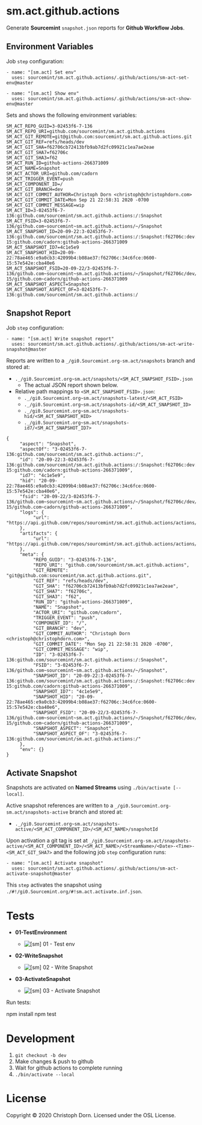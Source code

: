 sm.act.github.actions
=====================

Generate **Sourcemint** `snapshot.json` reports for **Github Workflow Jobs**.

Environment Variables
---------------------

Job `step` configuration:

```
- name: "[sm.act] Set env"
  uses: sourcemint/sm.act.github.actions/.github/actions/sm-act-set-env@master

- name: "[sm.act] Show env"
  uses: sourcemint/sm.act.github.actions/.github/actions/sm-act-show-env@master
```

Sets and shows the following environment variables:

```
SM_ACT_REPO_GUID=3-02453f6-7-136
SM_ACT_REPO_URI=github.com/sourcemint/sm.act.github.actions
SM_ACT_GIT_REMOTE=git@github.com:sourcemint/sm.act.github.actions.git
SM_ACT_GIT_REF=refs/heads/dev
SM_ACT_GIT_SHA=f62706cb72413bfb9ab7d2fc09921c1ea7ae2eae
SM_ACT_GIT_SHA7=f62706c
SM_ACT_GIT_SHA3=f62
SM_ACT_RUN_ID=github-actions-266371009
SM_ACT_NAME=Snapshot
SM_ACT_ACTOR_URI=github.com/cadorn
SM_ACT_TRIGGER_EVENT=push
SM_ACT_COMPONENT_ID=/
SM_ACT_GIT_BRANCH=dev
SM_ACT_GIT_COMMIT_AUTHOR=Christoph Dorn <christoph@christophdorn.com>
SM_ACT_GIT_COMMIT_DATE=Mon Sep 21 22:58:31 2020 -0700
SM_ACT_GIT_COMMIT_MESSAGE=wip
SM_ACT_ID=3-02453f6-7-136:github.com/sourcemint/sm.act.github.actions:/:Snapshot
SM_ACT_FSID=3-02453f6-7-136/github.com~sourcemint~sm.act.github.actions/~/Snapshot
SM_ACT_SNAPSHOT_ID=20-09-22:3-02453f6-7-136:github.com/sourcemint/sm.act.github.actions:/:Snapshot:f62706c:dev:0600-15:github.com/cadorn:github-actions-266371009
SM_ACT_SNAPSHOT_ID7=4c1e5e9
SM_ACT_SNAPSHOT_HID=20-09-22:78ae465:e9a0cb3:42099b4:b08ae37:f62706c:34c6fce:0600-15:57e542e:cba40e6
SM_ACT_SNAPSHOT_FSID=20-09-22/3-02453f6-7-136/github.com~sourcemint~sm.act.github.actions/~/Snapshot/f62706c/dev/0600-15/github.com~cadorn/github-actions-266371009
SM_ACT_SNAPSHOT_ASPECT=Snapshot
SM_ACT_SNAPSHOT_ASPECT_OF=3-02453f6-7-136:github.com/sourcemint/sm.act.github.actions:/
```

Snapshot Report
---------------

Job `step` configuration:

```
- name: "[sm.act] Write snapshot report"
  uses: sourcemint/sm.act.github.actions/.github/actions/sm-act-write-snapshot@master
```

Reports are written to a `_/gi0.Sourcemint.org-sm.act/snapshots` branch and stored at:

 * `._/gi0.Sourcemint.org~sm.act/snapshots/<SM_ACT_SNAPSHOT_FSID>.json`
   * The actual JSON report shown below.
 * Relative path mappings to `<SM_ACT_SNAPSHOT_FSID>.json`:
    * `._/gi0.Sourcemint.org~sm.act/snapshots-latest/<SM_ACT_FSID>`
    * `._/gi0.Sourcemint.org~sm.act/snapshots-id/<SM_ACT_SNAPSHOT_ID>`
    * `._/gi0.Sourcemint.org~sm.act/snapshots-hid/<SM_ACT_SNAPSHOT_HID>`
    * `._/gi0.Sourcemint.org~sm.act/snapshots-id7/<SM_ACT_SNAPSHOT_ID7>`

```
{
     "aspect": "Snapshot",
     "aspectOf": "3-02453f6-7-136:github.com/sourcemint/sm.act.github.actions:/",
     "id": "20-09-22:3-02453f6-7-136:github.com/sourcemint/sm.act.github.actions:/:Snapshot:f62706c:dev:0600-15:github.com/cadorn:github-actions-266371009",
     "id7": "4c1e5e9",
     "hid": "20-09-22:78ae465:e9a0cb3:42099b4:b08ae37:f62706c:34c6fce:0600-15:57e542e:cba40e6",
     "fsid": "20-09-22/3-02453f6-7-136/github.com~sourcemint~sm.act.github.actions/~/Snapshot/f62706c/dev/0600-15/github.com~cadorn/github-actions-266371009",
     "logs": {
          "url": "https://api.github.com/repos/sourcemint/sm.act.github.actions/actions/runs/266371009/logs"
     },
     "artifacts": {
          "url": "https://api.github.com/repos/sourcemint/sm.act.github.actions/actions/runs/266371009/artifacts"
     },
     "meta": {
          "REPO_GUID": "3-02453f6-7-136",
          "REPO_URI": "github.com/sourcemint/sm.act.github.actions",
          "GIT_REMOTE": "git@github.com:sourcemint/sm.act.github.actions.git",
          "GIT_REF": "refs/heads/dev",
          "GIT_SHA": "f62706cb72413bfb9ab7d2fc09921c1ea7ae2eae",
          "GIT_SHA7": "f62706c",
          "GIT_SHA3": "f62",
          "RUN_ID": "github-actions-266371009",
          "NAME": "Snapshot",
          "ACTOR_URI": "github.com/cadorn",
          "TRIGGER_EVENT": "push",
          "COMPONENT_ID": "/",
          "GIT_BRANCH": "dev",
          "GIT_COMMIT_AUTHOR": "Christoph Dorn <christoph@christophdorn.com>",
          "GIT_COMMIT_DATE": "Mon Sep 21 22:58:31 2020 -0700",
          "GIT_COMMIT_MESSAGE": "wip",
          "ID": "3-02453f6-7-136:github.com/sourcemint/sm.act.github.actions:/:Snapshot",
          "FSID": "3-02453f6-7-136/github.com~sourcemint~sm.act.github.actions/~/Snapshot",
          "SNAPSHOT_ID": "20-09-22:3-02453f6-7-136:github.com/sourcemint/sm.act.github.actions:/:Snapshot:f62706c:dev:0600-15:github.com/cadorn:github-actions-266371009",
          "SNAPSHOT_ID7": "4c1e5e9",
          "SNAPSHOT_HID": "20-09-22:78ae465:e9a0cb3:42099b4:b08ae37:f62706c:34c6fce:0600-15:57e542e:cba40e6",
          "SNAPSHOT_FSID": "20-09-22/3-02453f6-7-136/github.com~sourcemint~sm.act.github.actions/~/Snapshot/f62706c/dev/0600-15/github.com~cadorn/github-actions-266371009",
          "SNAPSHOT_ASPECT": "Snapshot",
          "SNAPSHOT_ASPECT_OF": "3-02453f6-7-136:github.com/sourcemint/sm.act.github.actions:/"
     },
     "env": {}
}
```

Activate Snapshot
-----------------

Snapshots are activated on **Named Streams** using `./bin/activate [--local]`.

Active snapshot references are written to a `_/gi0.Sourcemint.org-sm.act/snapshots-active` branch and stored at:

  * `._/gi0.Sourcemint.org~sm.act/snapshots-active/<SM_ACT_COMPONENT_ID>/<SM_ACT_NAME>/snapshotId`

Upon activation a git tag is set at `_/gi0.Sourcemint.org-sm.act/snapshots-active/<SM_ACT_COMPONENT_ID>/<SM_ACT_NAME>/<StreamName>/<Date>-<Time>-<SM_ACT_GIT_SHA7>` and the following job `step` configuration runs:

```
- name: "[sm.act] Activate snapshot"
  uses: sourcemint/sm.act.github.actions/.github/actions/sm-act-activate-snapshot@master
```

This `step` activates the snapshot using `./#!/gi0.Sourcemint.org/#!sm.act.activate.inf.json`.


Tests
=====

  * **01-TestEnvironment**

    * ![[sm] 01 - Test env](https://github.com/sourcemint/sm.act.github.actions/workflows/%5Bsm%5D%2001%20-%20Test%20env/badge.svg)

  * **02-WriteSnapshot**

    * ![[sm] 02 - Write Snapshot](https://github.com/sourcemint/sm.act.github.actions/workflows/%5Bsm%5D%2002%20-%20Write%20Snapshot/badge.svg)

  * **03-ActivateSnapshot**

    * ![[sm] 03 - Activate Snapshot](https://github.com/sourcemint/sm.act.github.actions/workflows/%5Bsm%5D%2003%20-%20Activate%20Snapshot/badge.svg)

Run tests:

  npm install
  npm test


Development
===========

  1. `git checkout -b dev`
  2. Make changes & push to github
  3. Wait for github actions to complete running
  4. `./bin/activate --local`


License
=======

Copyright &copy; 2020 Christoph Dorn. Licensed under the OSL License.
